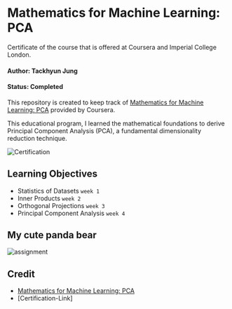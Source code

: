 # Mathematics for Machine Learning: PCA

Certificate of the course that is offered at Coursera and Imperial College London.

#### Author: Tackhyun Jung

#### Status: Completed

This repository is created to keep track of [Mathematics for Machine Learning: PCA](https://www.coursera.org/learn/pca-machine-learning) provided by Coursera.

This educational program, I learned the mathematical foundations to derive Principal Component Analysis (PCA), a fundamental dimensionality reduction technique. 

![Certification](https://user-images.githubusercontent.com/41291493/112585333-f4224280-8e3c-11eb-89b6-9d043a007e7d.png)

## Learning Objectives

- Statistics of Datasets `week 1`
- Inner Products `week 2`
- Orthogonal Projections `week 3`
- Principal Component Analysis `week 4`

## My cute panda bear

![assignment](https://user-images.githubusercontent.com/41291493/112585341-f84e6000-8e3c-11eb-997d-55aa7d0ad610.png)

## Credit

- [Mathematics for Machine Learning: PCA](https://www.coursera.org/learn/pca-machine-learning)
- [Certification-Link]
